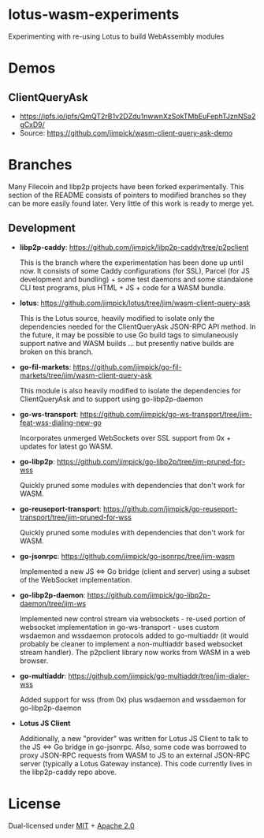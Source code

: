lotus-wasm-experiments
======================

Experimenting with re-using Lotus to build WebAssembly modules

# Demos

## ClientQueryAsk

* https://ipfs.io/ipfs/QmQT2rB1v2DZdu1nwwnXzSokTMbEuFephTJznNSa2gCxD9/
* Source: https://github.com/jimpick/wasm-client-query-ask-demo

# Branches

Many Filecoin and libp2p projects have been forked experimentally. This section
of the README consists of pointers to modified branches so they can be more
easily found later. Very little of this work is ready to merge yet.

## Development

* **libp2p-caddy**: https://github.com/jimpick/libp2p-caddy/tree/p2pclient

  This is the branch where the experimentation has been done up until now. It
  consists of some Caddy configurations (for SSL), Parcel (for JS development
  and bundling) + some test daemons and some standalone CLI test programs,
  plus HTML + JS + code for a WASM bundle.

* **lotus**: https://github.com/jimpick/lotus/tree/jim/wasm-client-query-ask

  This is the Lotus source, heavily modified to isolate only the dependencies
  needed for the ClientQueryAsk JSON-RPC API method. In the future, it may
  be possible to use Go build tags to simulaneously support native and WASM
  builds ... but presently native builds are broken on this branch.

* **go-fil-markets**: https://github.com/jimpick/go-fil-markets/tree/jim/wasm-client-query-ask

  This module is also heavily modified to isolate the dependencies for
  ClientQueryAsk and to support using go-libp2p-daemon

* **go-ws-transport**: https://github.com/jimpick/go-ws-transport/tree/jim-feat-wss-dialing-new-go

  Incorporates unmerged WebSockets over SSL support from 0x + updates for
  latest go WASM.

* **go-libp2p**: https://github.com/jimpick/go-libp2p/tree/jim-pruned-for-wss

  Quickly pruned some modules with dependencies that don't work for WASM.

* **go-reuseport-transport**: https://github.com/jimpick/go-reuseport-transport/tree/jim-pruned-for-wss

  Quickly pruned some modules with dependencies that don't work for WASM.

* **go-jsonrpc**: https://github.com/jimpick/go-jsonrpc/tree/jim-wasm

  Implemented a new JS <=> Go bridge (client and server) using a subset of
  the WebSocket implementation.

* **go-libp2p-daemon**: https://github.com/jimpick/go-libp2p-daemon/tree/jim-ws

  Implemented new control stream via websockets - re-used portion of websocket
  implementation in go-ws-transport - uses custom wsdaemon and wssdaemon
  protocols added to go-multiaddr (it would probably be cleaner to implement
  a non-multiaddr based websocket stream handler). The p2pclient library
  now works from WASM in a web browser.

* **go-multiaddr**: https://github.com/jimpick/go-multiaddr/tree/jim-dialer-wss

  Added support for wss (from 0x) plus wsdaemon and wssdaemon for
  go-libp2p-daemon

* **Lotus JS Client**

  Additionally, a new "provider" was written for Lotus JS Client to talk
  to the JS <=> Go bridge in go-jsonrpc. Also, some code was borrowed to
  proxy JSON-RPC requests from WASM to JS to an external JSON-RPC server
  (typically a Lotus Gateway instance). This code currently lives in
  the libp2p-caddy repo above.

# License

Dual-licensed under [MIT](https://github.com/filecoin-project/lotus/blob/master/LICENSE-MIT) + [Apache 2.0](https://github.com/filecoin-project/lotus/blob/master/LICENSE-APACHE)
